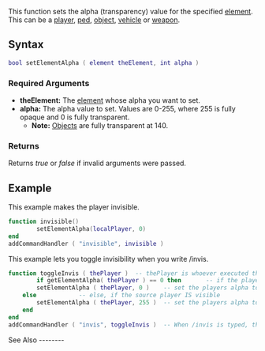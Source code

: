 This function sets the alpha (transparency) value for the specified [element](/docs/element.md "wikilink"). This can be a [player](/player.md "wikilink"), [ped](/ped.md "wikilink"), [object](/object.md "wikilink"), [vehicle](/vehicle.md "wikilink") or [weapon](/Element/Weapon.md "wikilink").

Syntax
------

``` lua
bool setElementAlpha ( element theElement, int alpha )
```

### Required Arguments

-   **theElement:** The [element](/docs/element.md "wikilink") whose alpha you want to set.
-   **alpha:** The alpha value to set. Values are 0-255, where 255 is fully opaque and 0 is fully transparent.
    -   **Note:** [Objects](/docs/Object.md "wikilink") are fully transparent at 140.

### Returns

Returns *true* or *false* if invalid arguments were passed.

Example
-------

<section name="Clientside example" class="client" show="true">
This example makes the player invisible.

``` lua
function invisible()
        setElementAlpha(localPlayer, 0)
end
addCommandHandler ( "invisible", invisible )
```

</section>
<section name="Serverside example" class="server" show="true">
This example lets you toggle invisibility when you write /invis.

``` lua
function toggleInvis ( thePlayer )  -- thePlayer is whoever executed the command
        if getElementAlpha( thePlayer ) == 0 then       -- if the player is NOT invisible
        setElementAlpha ( thePlayer, 0 )    -- set the players alpha to 0 (make them invisible)
    else            -- else, if the source player IS visible
        setElementAlpha ( thePlayer, 255 )  -- set the players alpha to 255 (make them 100% visible)
    end
end
addCommandHandler ( "invis", toggleInvis )  -- When /invis is typed, the function 'toggleInvis' will start.
```

</section>
See Also
--------
